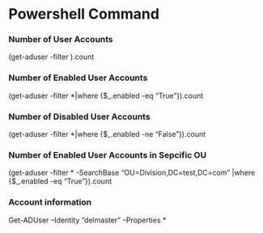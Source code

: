 # Powershell Command

### Number of User Accounts

(get-aduser -filter ).count

### Number of Enabled User Accounts

(get-aduser -filter *|where {$_.enabled -eq “True”}).count

### Number of Disabled User Accounts

(get-aduser -filter *|where {$_.enabled -ne “False”}).count

### Number of Enabled User Accounts in Sepcific OU

(get-aduser -filter * -SearchBase “OU=Division,DC=test,DC=com” |where {$_.enabled -eq “True”}).count

### Account information

Get-ADUser –Identity “delmaster” –Properties *


